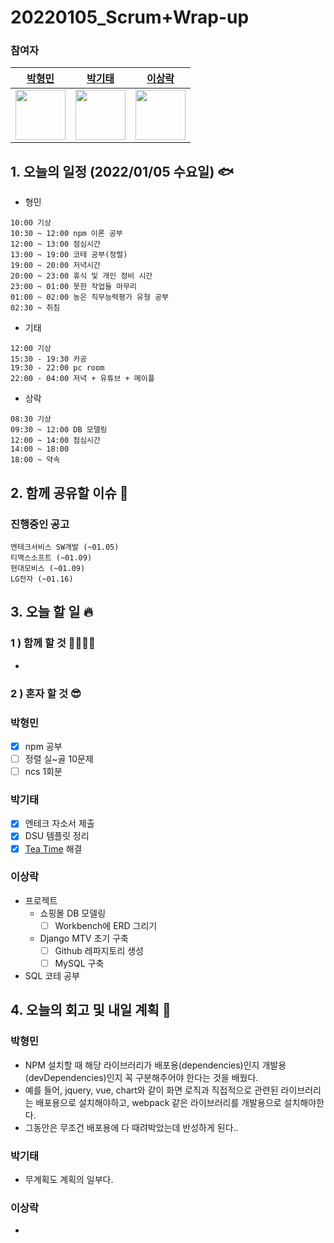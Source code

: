 # 20220105_Scrum+Wrap-up

### 참여자

| [박형민](https://github.com/npnppn)  | [박기태](https://github.com/idiot-kitto)   | [이상락](https://github.com/SangRakee)  |
| :------: | :------: | :------:
|<img src="https://github.com/npnppn.png" width="80"> | <img src="https://github.com/idiot-kitto.png" width="80">|<img src="https://github.com/SangRakee.png" width="80">

## 1. 오늘의 일정 (2022/01/05 수요일) 🐟

- 형민
```
10:00 기상
10:30 ~ 12:00 npm 이론 공부
12:00 ~ 13:00 점심시간
13:00 ~ 19:00 코테 공부(정렬)
19:00 ~ 20:00 저녁시간
20:00 ~ 23:00 휴식 및 개인 정비 시간
23:00 ~ 01:00 못한 작업들 마무리
01:00 ~ 02:00 농은 직무능력평가 유형 공부
02:30 ~ 취침
```

- 기태
```
12:00 기상
15:30 - 19:30 카공
19:30 - 22:00 pc room
22:00 - 04:00 저녁 + 유튜브 + 메이플
```

- 상락
```
08:30 기상
09:30 ~ 12:00 DB 모델링
12:00 ~ 14:00 점심시간
14:00 ~ 18:00
18:00 ~ 약속

```

## 2. 함께 공유할 이슈 💌



### 진행중인 공고
```
엔테크서비스 SW개발 (~01.05)
티맥스소프트 (~01.09)
현대모비스 (~01.09)
LG전자 (~01.16)
```



## 3. 오늘 할 일 🔥

### 1 ) 함께 할 것 👨‍👨‍👧‍👧

- 


### 2 ) 혼자 할 것 😎


### 박형민

- [x] npm 공부
- [ ] 정렬 실~골 10문제
- [ ] ncs  1회분

### 박기태

- [x] 엔테크 자소서 제출
- [x] DSU 템플릿 정리
- [x] [Tea Time](https://www.acmicpc.net/problem/6018) 해결

### 이상락

- 프로젝트
    - 쇼핑몰 DB 모델링
        - [ ] Workbench에 ERD 그리기
    - Django MTV 초기 구축
        - [ ] Github 레파지토리 생성
        - [ ] MySQL 구축
- SQL 코테 공부 


## 4. 오늘의 회고 및 내일 계획 🎈


    

### 박형민

- NPM 설치할 때 해당 라이브러리가 배포용(dependencies)인지 개발용(devDependencies)인지 꼭 구분해주어야 한다는 것을 배웠다.
- 예를 들어, jquery, vue, chart와 같이 화면 로직과 직접적으로 관련된 라이브러리는 배포용으로 설치해야하고, webpack 같은 라이브러리를 개발용으로 설치해야한다.
- 그동안은 무조건 배포용에 다 때려박았는데 반성하게 된다..


### 박기태

- 무계획도 계획의 일부다.



### 이상락
- 

